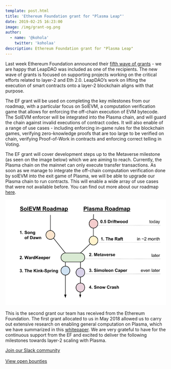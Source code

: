 ```yaml
---
template: post.html
title: 'Ethereum Foundation grant for "Plasma Leap"'
date: 2019-02-25 16:23:00
image: /img/grant-og.png
author:
  - name: '@kohola'
    twitter: 'koholaa'
description: Ethereum Foundation grant for "Plasma Leap"
---
```


Last week Ethereum Foundation announced their [fifth wave of grants](https://blog.ethereum.org/2019/02/21/ethereum-foundation-grants-program-wave-5/) - we are happy that LeapDAO was included as one of the recipients. The new wave of grants is focused on supporting projects working on the critical efforts related to layer-2 and Eth 2.0. LeapDAO’s work on lifting the execution of smart contracts onto a layer-2 blockchain aligns with that purpose. 

The EF grant will be used on completing the key milestones from our roadmap, with a particular focus on SolEVM, a computation verification game that allows for enforcing the off-chain execution of EVM bytecode. The SolEVM enforcer will be integrated into the Plasma chain, and will guard the chain against invalid executions of contract codes. It will also enable of a range of use cases - including enforcing in-game rules for the blockchain games, verifying zero-knowledge proofs that are too large to be verified on chain, verifying Proof-of-Work in contracts and enforcing correct telling in Voting. 

The EF grant will cover development steps up to the Metaverse milestone (as seen on the image below) which we are aiming to reach. Currently, the Plasma chain on the mainnet can only execute transfer transactions. As soon as we manage to integrate the off-chain computation verification done by solEVM into the exit game of Plasma, we will be able to upgrade our Plasma chain to run contracts. This will enable a wide array of use cases that were not available before. You can find out more about our roadmap [here](https://leapdao.org/blog/Plasma-Roadmap/). 

<img src="/img/blog/roadmaps.png" alt="Plasma Roadmap">

This is the second grant our team has received from the Ethereum Foundation. The first grant allocated to us in May 2018 allowed us to carry out extensive research on enabling general computation on Plasma, which we have summarized in this [whitepaper](https://docs.google.com/document/d/1vStTjqvqZGyiI5AVtpwCIMlHFnzC_4bbixsCfs27-M8/edit). We are very grateful to have for the continuous support from the EF and excited to deliver the following milestones towards layer-2 scaling with Plasma.


<a href="https://docs.google.com/forms/d/e/1FAIpQLSd8_wDGDAi__HvfYEWNK_bvJzIkxwHHRVL6AFEfJewBd2Vn9A/viewform" target="_blank" rel="noopener noreferrer" class="button button-primary button-compact">
  Join our Slack community
</a><br/><br/>
<a href="https://github.com/orgs/leapdao/projects/6/" target="_blank" rel="noopener noreferrer" class="button button-primary button-compact">
  View open bounties
</a><br/>
